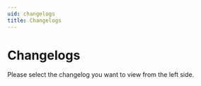 ```yaml
---
uid: changelogs
title: Changelogs
---
```


# Changelogs

Please select the changelog you want to view from the left side.

